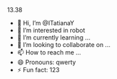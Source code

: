 13.38
- 👋 Hi, I’m @ITatianaY
- 👀 I’m interested in robot
- 🌱 I’m currently learning ...
- 💞️ I’m looking to collaborate on ...
- 📫 How to reach me ...
- 😄 Pronouns: qwerty
- ⚡ Fun fact: 123

<!---
ITatianaY/ITatianaY is a ✨ special ✨ repository because its `README.md` (this file) appears on your GitHub profile.
You can click the Preview link to take a look at your changes.
--->

